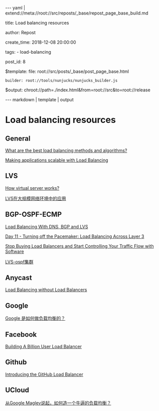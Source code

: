 --- yaml | extend://meta://root://src/reposts/_base/repost_page_base_build.md

title: Load balancing resources

author: Repost

create_time: 2018-12-08 20:00:00

tags:
    - load-balancing

post_id: 8

$template:
    file: root://src/posts/_base/post_page_base.html

    builder: root://tools/nunjucks/nunjucks_builder.js

$output: chroot://path=./index.html&from=root://src&to=root://release

--- markdown | template | output
# Load balancing resources

## General
[What are the best load balancing methods and algorithms?](https://www.loadbalancer.org/blog/load-balancing-methods/)

[Making applications scalable with Load Balancing](http://wtarreau.blogspot.com/2006/11/making-applications-scalable-with-load.html)

## LVS
[How virtual server works?](http://www.linuxvirtualserver.org/how.html)

[LVS在大规模网络环境中的应用](http://www.jiagoumi.com/technical-article/1592.html)

## BGP-OSPF-ECMP
[Load Balancing With DNS, BGP and LVS](http://blog.raymond.burkholder.net/index.php?/archives/632-Load-Balancing-With-BGP-and-LVS.html)

[Day 11 - Turning off the Pacemaker: Load Balancing Across Layer 3](http://sysadvent.blogspot.com/2014/12/day-11-turning-off-pacemaker-load.html)

[Stop Buying Load Balancers and Start Controlling Your Traffic Flow with Software](https://www.tuicool.com/articles/yyQFRr2)

[LVS-ospf集群](http://noops.me/?p=974)

## Anycast
[Load Balancing without Load Balancers](https://blog.cloudflare.com/cloudflares-architecture-eliminating-single-p/)

## Google
[Google 是如何做负载均衡的？](http://oilbeater.com/%E5%8D%9A%E5%AE%A2/2016/11/21/google-loadbalancert.html)

## Facebook
[Building A Billion User Load Balancer](https://www.usenix.org/conference/srecon15europe/program/presentation/shuff)

## Github
[Introducing the GitHub Load Balancer](https://githubengineering.com/introducing-glb/)

## UCloud
[从Google Maglev说起，如何造一个牛逼的负载均衡？](https://zhuanlan.zhihu.com/p/22360384)
